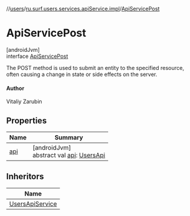 //[users](../../../index.md)/[ru.surf.users.services.apiService.impl](../index.md)/[ApiServicePost](index.md)

# ApiServicePost

[androidJvm]\
interface [ApiServicePost](index.md)

The POST method is used to submit an entity to the specified resource, often causing a change in state or side effects on the server.

#### Author

Vitaliy Zarubin

## Properties

| Name | Summary |
|---|---|
| [api](api.md) | [androidJvm]<br>abstract val [api](api.md): [UsersApi](../../ru.surf.users.services.api/-users-api/index.md) |

## Inheritors

| Name |
|---|
| [UsersApiService](../../ru.surf.users.services.apiService/-users-api-service/index.md) |
